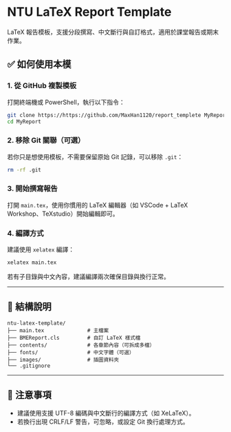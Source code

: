 # NTU LaTeX Report Template

LaTeX 報告模板，支援分段撰寫、中文斷行與自訂格式，適用於課堂報告或期末作業。

## ✅ 如何使用本模

### 1. 從 GitHub 複製模板

打開終端機或 PowerShell，執行以下指令：

```bash
git clone https://https://github.com/MaxHan1120/report_templete MyReport
cd MyReport
```

### 2. 移除 Git 關聯（可選）

若你只是想使用模板，不需要保留原始 Git 記錄，可以移除 `.git`：

```bash
rm -rf .git
```

### 3. 開始撰寫報告

打開 `main.tex`，使用你慣用的 LaTeX 編輯器（如 VSCode + LaTeX Workshop、TeXstudio）開始編輯即可。

### 4. 編譯方式

建議使用 `xelatex` 編譯：

```bash
xelatex main.tex
```

若有子目錄與中文內容，建議編譯兩次確保目錄與換行正常。

---

## 📁 結構說明

```plaintext
ntu-latex-template/
├── main.tex              # 主檔案
├── BMEReport.cls         # 自訂 LaTeX 樣式檔
├── contents/             # 各章節內容（可拆成多檔）
├── fonts/                # 中文字體（可選）
├── images/               # 插圖資料夾
└── .gitignore
```

---

## 📝 注意事項

* 建議使用支援 UTF-8 編碼與中文斷行的編譯方式（如 XeLaTeX）。
* 若換行出現 CRLF/LF 警告，可忽略，或設定 Git 換行處理方式。
